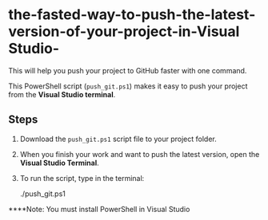 # the-fasted-way-to-push-the-latest-version-of-your-project-in-Visual Studio-
This will help you push your project to GitHub faster with one command.
 
This PowerShell script (`push_git.ps1`) makes it easy to push your project from the **Visual Studio terminal**.

## Steps
1. Download the `push_git.ps1` script file to your project folder.
   
3. When you finish your work and want to push the latest version, open the **Visual Studio Terminal**.
   
5. To run the script, type in the terminal:  
   
   ./push_git.ps1


 ****Note: You must install PowerShell in Visual Studio
